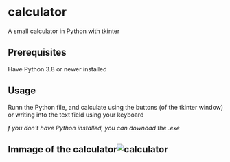 # calculator
A small calculator in Python with tkinter

## Prerequisites
Have Python 3.8 or newer installed

## Usage
Runn the Python file, and calculate using the buttons (of the tkinter window) or writing into the text field using your keyboard

*f you don't have Python installed, you can downoad the .exe*

## Immage of the calculator![calculator](https://user-images.githubusercontent.com/69403210/117702310-a08b6e80-b1c8-11eb-8de7-aa8977b2816b.png)
